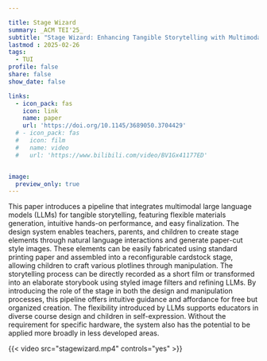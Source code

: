 ```yaml
---

title: Stage Wizard
summary: _ACM TEI'25_
subtitle: "Stage Wizard: Enhancing Tangible Storytelling with Multimodal LLMs -- _ACM TEI'25_"
lastmod : 2025-02-26
tags:
  - TUI
profile: false
share: false
show_date: false

links:
  - icon_pack: fas
    icon: link
    name: paper
    url: 'https://doi.org/10.1145/3689050.3704429'
  # - icon_pack: fas
  #   icon: film
  #   name: video
  #   url: 'https://www.bilibili.com/video/BV1Gx41177ED'


image: 
  preview_only: true
---
```

This paper introduces a pipeline that integrates multimodal large language models (LLMs) for tangible storytelling, featuring flexible materials generation, intuitive hands-on performance, and easy finalization. The design system enables teachers, parents, and children to create stage elements through natural language interactions and generate paper-cut style images. These elements can be easily fabricated using standard printing paper and assembled into a reconfigurable cardstock stage, allowing children to craft various plotlines through manipulation. The storytelling process can be directly recorded as a short film or transformed into an elaborate storybook using styled image filters and refining LLMs. By introducing the role of the stage in both the design and manipulation processes, this pipeline offers intuitive guidance and affordance for free but organized creation. The flexibility introduced by LLMs supports educators in diverse course design and children in self-expression. Without the requirement for specific hardware, the system also has the potential to be applied more broadly in less developed areas.

{{< video src="stagewizard.mp4" controls="yes" >}}